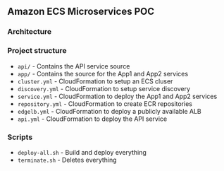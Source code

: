 ## Amazon ECS Microservices POC

### Architecture

### Project structure

- `api/` - Contains the API service source
- `app/` - Contains the source for the App1 and App2 services
- `cluster.yml` - CloudFormation to setup an ECS cluser
- `discovery.yml` - CloudFormation to setup service discovery
- `service.yml` - CloudFormation to deploy the App1 and App2 services
- `repository.yml` - CloudFormation to create ECR repositories
- `edgelb.yml` - CloudFormation to deploy a publicly available ALB
- `api.yml` - CloudFormation to deploy the API service

### Scripts

- `deploy-all.sh` - Build and deploy everything
- `terminate.sh` - Deletes everything